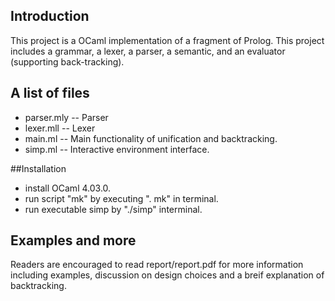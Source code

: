 ## Introduction

This project is a OCaml implementation of a fragment of Prolog. This project includes a grammar, a lexer, a parser, a semantic, and an evaluator (supporting back-tracking).

## A list of files

* parser.mly -- Parser
* lexer.mll  -- Lexer
* main.ml    -- Main functionality of unification and backtracking.
* simp.ml    -- Interactive environment interface.

##Installation

* install OCaml 4.03.0.
* run script "mk" by executing ". mk" in terminal.
* run executable simp by "./simp" interminal.

## Examples and more

Readers are encouraged to read report/report.pdf for more information including examples, discussion on design choices and a breif explanation of backtracking.
